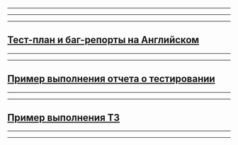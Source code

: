 
---
---
---
[Тест-план и баг-репорты на Английском](https://docs.google.com/document/d/155l8sTzoXLFt0DBPcsbLbrUNSfwsa3ZFZwkCJR1iBtY/edit#heading=h.v2zpydmtmi93)
---
---
---
[Пример выполнения отчета о тестировании](https://docs.google.com/spreadsheets/d/1ck5RnUDF9symhyPzvIPIXKr3R_E_ewTNDbkT5TvOuZo/edit#gid=0)
---
---
---
[Пример выполнения ТЗ](https://docs.google.com/spreadsheets/d/1hLRNhbAI2k8d5ewWSbtoVCj9XFxEefhsAVKQxfCGHPA/edit#gid=0)
---
---
---
